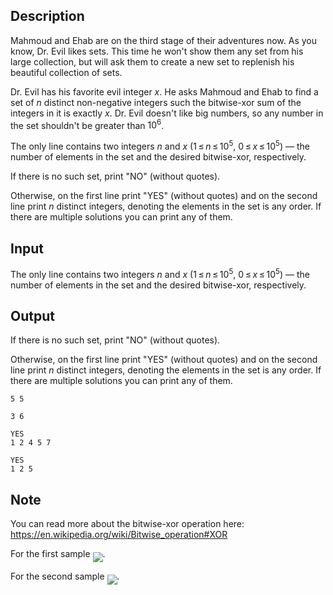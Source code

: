 ## Description

<div><p>Mahmoud and Ehab are on the third stage of their adventures now. As you know, Dr. Evil likes sets. This time he won't show them any set from his large collection, but will ask them to create a new set to replenish his beautiful collection of sets.</p><p>Dr. Evil has his favorite evil integer <span class="tex-span"><i>x</i></span>. He asks Mahmoud and Ehab to find a set of <span class="tex-span"><i>n</i></span> distinct non-negative integers such the bitwise-xor sum of the integers in it is exactly <span class="tex-span"><i>x</i></span>. Dr. Evil doesn't like big numbers, so any number in the set shouldn't be greater than <span class="tex-span">10<sup class="upper-index">6</sup></span>.</p></div><div class="input-specification"><p>The only line contains two integers <span class="tex-span"><i>n</i></span> and <span class="tex-span"><i>x</i></span> (<span class="tex-span">1 ≤ <i>n</i> ≤ 10<sup class="upper-index">5</sup></span>, <span class="tex-span">0 ≤ <i>x</i> ≤ 10<sup class="upper-index">5</sup></span>)&nbsp;— the number of elements in the set and the desired bitwise-xor, respectively.</p></div><div class="output-specification"><p>If there is no such set, print "NO" (without quotes).</p><p>Otherwise, on the first line print "YES" (without quotes) and on the second line print <span class="tex-span"><i>n</i></span> distinct integers, denoting the elements in the set is any order. If there are multiple solutions you can print any of them.</p></div>

## Input

<p>The only line contains two integers <span class="tex-span"><i>n</i></span> and <span class="tex-span"><i>x</i></span> (<span class="tex-span">1 ≤ <i>n</i> ≤ 10<sup class="upper-index">5</sup></span>, <span class="tex-span">0 ≤ <i>x</i> ≤ 10<sup class="upper-index">5</sup></span>)&nbsp;— the number of elements in the set and the desired bitwise-xor, respectively.</p>

## Output

<p>If there is no such set, print "NO" (without quotes).</p><p>Otherwise, on the first line print "YES" (without quotes) and on the second line print <span class="tex-span"><i>n</i></span> distinct integers, denoting the elements in the set is any order. If there are multiple solutions you can print any of them.</p>





```input1
5 5

```




```input2
3 6

```




```output1
YES
1 2 4 5 7
```




```output2
YES
1 2 5
```



## Note

<p>You can read more about the bitwise-xor operation here: <a href="https://en.wikipedia.org/wiki/Bitwise_operation#XOR">https://en.wikipedia.org/wiki/Bitwise_operation#XOR</a></p><p>For the first sample <img align="middle" class="tex-formula" src="file://DWpFIoya.png" style="max-width: 100.0%;max-height: 100.0%;">.</p><p>For the second sample <img align="middle" class="tex-formula" src="file://FWFBdWqR.png" style="max-width: 100.0%;max-height: 100.0%;">.</p>
